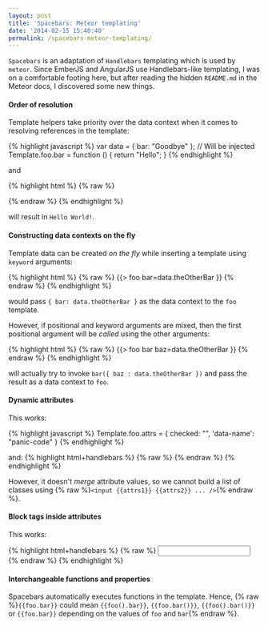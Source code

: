 ```yaml
---
layout: post
title: 'Spacebars: Meteor templating'
date: '2014-02-15 15:40:40'
permalink: /spacebars-meteor-templating/
---
```


`Spacebars` is an adaptation of `Handlebars` templating which is used by `meteor`. Since EmberJS and AngularJS use Handlebars-like templating, I was on a comfortable footing here, but after reading the hidden `README.md` in the Meteor docs, I discovered some new things.

#### Order of resolution

Template helpers take priority over the data context when it comes to resolving references in the template:

{% highlight javascript %}
var data = { bar: "Goodbye" }; // Will be injected
Template.foo.bar = function () { return "Hello"; }
{% endhighlight %}

and

{% highlight html %}
{% raw %}
<template name="foo">
  {{bar}} World!
</template>

<template name="baz">
  {{> foo data}}
</template>
{% endraw %}
{% endhighlight %}

will result in `Hello World!`.

#### Constructing data contexts on the fly

Template data can be created _on the fly_ while inserting a template using `keyword` arguments:

{% highlight html %}
{% raw %}
{{> foo bar=data.theOtherBar }}
{% endraw %}
{% endhighlight %}

would pass `{ bar: data.theOtherBar }` as the data context to the `foo` template.

However, if positional and keyword arguments are mixed, then the first positional argument will be _called_ using the other arguments:

{% highlight html %}
{% raw %}
{{> foo bar baz=data.theOtherBar }}
{% endraw %}
{% endhighlight %}

will actually try to invoke `bar({ baz : data.theOtherBar })` and pass the result as a data context to `foo`.

#### Dynamic attributes

This works:

{% highlight javascript %}
Template.foo.attrs = {
    checked: "",
    'data-name': "panic-code"
}
{% endhighlight %}

and:
{% highlight html+handlebars %}
{% raw %}
<template name="foo">
  <input class="danger" {{attrs}} />
</template>
{% endraw %}
{% endhighlight %}

However, it doesn't _merge_ attribute values, so we cannot build a list of classes using {% raw %}`<input {{attrs1}} {{attrs2}} ... />`{% endraw %}.

#### Block tags inside attributes

This works:

{% highlight html+handlebars %}
{% raw %}
<input class="{{#if done}}done{{else}}notdone{{/if}}" />
{% endraw %}
{% endhighlight %}

#### Interchangeable functions and properties

Spacebars automatically executes functions in the template. Hence, {% raw %}`{{foo.bar}}` could mean `{{foo().bar}}`, `{{foo.bar()}}`, `{{foo().bar()}}` or `{{foo.bar}}` depending on the values of `foo` and `bar`{% endraw %}.
